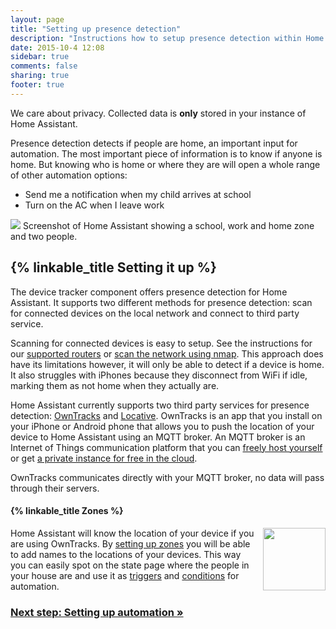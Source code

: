 ```yaml
---
layout: page
title: "Setting up presence detection"
description: "Instructions how to setup presence detection within Home Assistant."
date: 2015-10-4 12:08
sidebar: true
comments: false
sharing: true
footer: true
---
```


<p class='note'>
We care about privacy. Collected data is <b>only</b> stored in your instance of Home Assistant.
</p>

Presence detection detects if people are home, an important input for automation. The most important piece of information is to know if anyone is home. But knowing who is home or where they are will open a whole range of other automation options:

 - Send me a notification when my child arrives at school
 - Turn on the AC when I leave work

<p class='img'>
<img src='/images/screenshots/map.png' />
Screenshot of Home Assistant showing a school, work and home zone and two people.
</p>

## {% linkable_title Setting it up %}

The device tracker component offers presence detection for Home Assistant. It supports two different methods for presence detection: scan for connected devices on the local network and connect to third party service.

Scanning for connected devices is easy to setup. See the instructions for our [supported routers][routers] or [scan the network using nmap][nmap]. This approach does have its limitations however, it will only be able to detect if a device is home. It also struggles with iPhones because they disconnect from WiFi if idle, marking them as not home when they actually are.

Home Assistant currently supports two third party services for presence detection: [OwnTracks][ha-owntracks] and [Locative][ha-locative]. OwnTracks is an app that you install on your iPhone or Android phone that allows you to push the location of your device to Home Assistant using an MQTT broker. An MQTT broker is an Internet of Things communication platform that you can [freely host yourself][mqtt-self] or get [a private instance for free in the cloud](/components/mqtt/#run-your-own).

<p class='note'>
OwnTracks communicates directly with your MQTT broker, no data will pass through their servers.
</p>

#### {% linkable_title Zones %}

<img src='/images/screenshots/badges-zone.png' style='float: right; margin-left: 8px; height: 100px;'>

Home Assistant will know the location of your device if you are using OwnTracks. By [setting up zones][zone] you will be able to add names to the locations of your devices. This way you can easily spot on the state page where the people in your house are and use it as [triggers][trigger] and [conditions][condition] for automation.

### [Next step: Setting up automation &raquo;](/getting-started/automation/)

[routers]: /components/#presence-detection
[nmap]: /components/device_tracker.nmap_scanner/
[ha-owntracks]: /components/device_tracker.owntracks/
[ha-locative]: /components/device_tracker.locative/
[mqtt-self]: /components/mqtt/#run-your-own
[mqtt-cloud]: /components/mqtt/#cloudmqtt
[zone]: /components/zone/
[trigger]: /components/automation/#zone-trigger
[condition]: /components/automation/#zone-condition

